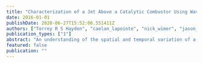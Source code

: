 ```yaml
---
title: "Characterization of a Jet Above a Catalytic Combustor Using Wavelength Modulation Spectroscopy"
date: 2016-01-01
publishDate: 2020-06-27T15:52:06.551411Z
authors: ["Torrey R S Hayden", "caelan_lapointe", "nick_wimer", "jason_christopher", "peter_hamlington", "Gregory B Rieker"]
publication_types: ["1"]
abstract: "An understanding of the spatial and temporal variation of a non-uniform combustion environment can aid in the optimization of industrial and power production processes. Absorption spectroscopy is often used to quantify temperature and species mole fraction, but is limited to line-of-sight measurements. Without an understanding of the non-uniform flow-field, it is difficult to interpret species mole fraction quantities using standard absorption spectroscopy approaches. We demonstrate a new approach to characterize the species mole fraction by using computational fluid dynamics models to inform the data interpretation through a pathlength weighting function. The technique is demonstrated in a heated buoyant jet above a catalytic combustor, by performing a fine vertical scan and 2D scan of the combustor. The results suggest the path length correction can have a significant impact on the measured values, which may lead to new conclusions."
featured: false
publication: ""
---
```


